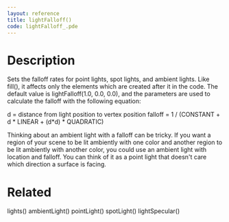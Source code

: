 ```yaml
---
layout: reference
title: lightFalloff()
code: lightFalloff_.pde
---
```


# Description

Sets the falloff rates for point lights, spot lights, and ambient lights. Like fill(), it affects only the elements which are created after it in the code. The default value is lightFalloff(1.0, 0.0, 0.0), and the parameters are used to calculate the falloff with the following equation:

d = distance from light position to vertex position
falloff = 1 / (CONSTANT + d * LINEAR + (d*d) * QUADRATIC)

Thinking about an ambient light with a falloff can be tricky. If you want a region of your scene to be lit ambiently with one color and another region to be lit ambiently with another color, you could use an ambient light with location and falloff. You can think of it as a point light that doesn't care which direction a surface is facing.

# Related

lights()
ambientLight()
pointLight()
spotLight()
lightSpecular()
